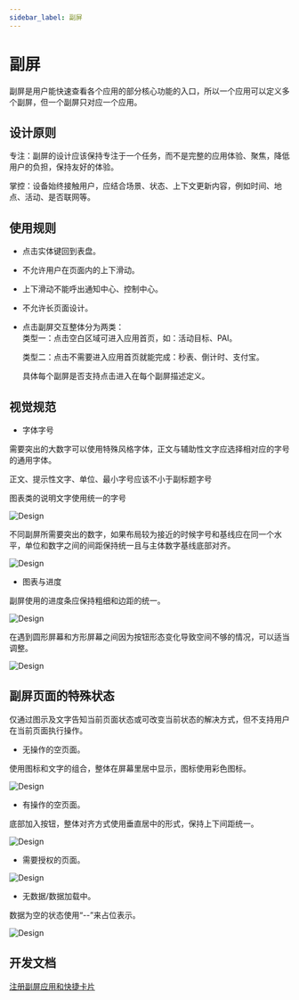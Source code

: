 ```yaml
---
sidebar_label: 副屏
---
```


# 副屏  

副屏是用户能快速查看各个应用的部分核心功能的入口，所以一个应用可以定义多个副屏，但一个副屏只对应一个应用。

## 设计原则  

专注：副屏的设计应该保持专注于一个任务，而不是完整的应用体验、聚焦，降低用户的负担，保持友好的体验。  

掌控：设备始终接触用户，应结合场景、状态、上下文更新内容，例如时间、地点、活动、是否联网等。

## 使用规则  

- 点击实体键回到表盘。
- 不允许用户在页面内的上下滑动。
- 上下滑动不能呼出通知中心、控制中心。
- 不允许长页面设计。
- 点击副屏交互整体分为两类：  
  类型一：点击空白区域可进入应用首页，如：活动目标、PAI。  

  类型二：点击不需要进入应用首页就能完成：秒表、倒计时、支付宝。  

  具体每个副屏是否支持点击进入在每个副屏描述定义。

## 视觉规范  

- 字体字号  

需要突出的大数字可以使用特殊风格字体，正文与辅助性文字应选择相对应的字号的通用字体。  

正文、提示性文字、单位、最小字号应该不小于副标题字号  

图表类的说明文字使用统一的字号  

![Design](/img/design/customization_28.png)  

不同副屏所需要突出的数字，如果布局较为接近的时候字号和基线应在同一个水平，单位和数字之间的间距保持统一且与主体数字基线底部对齐。  

![Design](/img/design/customization_29.png)  

- 图表与进度  

副屏使用的进度条应保持粗细和边距的统一。  

![Design](/img/design/customization_30.png)  

在遇到圆形屏幕和方形屏幕之间因为按钮形态变化导致空间不够的情况，可以适当调整。  

![Design](/img/design/customization_31.png)

## 副屏页面的特殊状态  

仅通过图示及文字告知当前页面状态或可改变当前状态的解决方式，但不支持用户在当前页面执行操作。  

- 无操作的空页面。  

使用图标和文字的组合，整体在屏幕里居中显示，图标使用彩色图标。  

![Design](/img/design/customization_32.png)

- 有操作的空页面。  

底部加入按钮，整体对齐方式使用垂直居中的形式，保持上下间距统一。   

![Design](/img/design/customization_33.png)

- 需要授权的页面。  

![Design](/img/design/customization_34.png)

- 无数据/数据加载中。  

数据为空的状态使用“--”来占位表示。  

![Design](/img/design/customization_35.png)

## 开发文档

[注册副屏应用和快捷卡片](../../guides/framework/device/secondary-widget.md)
